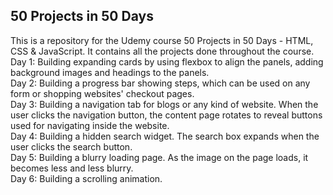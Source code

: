 50 Projects in 50 Days
---------------
This is a repository for the Udemy course 50 Projects in 50 Days - HTML, CSS & JavaScript. It contains all the projects done throughout the course. <br />
	Day 1: Building expanding cards by using flexbox to align the panels, adding background images and headings to the panels. <br />
	Day 2: Building a progress bar showing steps, which can be used on any form or shopping websites' checkout pages. <br />
	Day 3: Building a navigation tab for blogs or any kind of website. When the user clicks the navigation button, the content page rotates to reveal buttons used for navigating inside the website. <br />
	Day 4: Building a hidden search widget. The search box expands when the user clicks the search button. <br />
	Day 5: Building a blurry loading page. As the image on the page loads, it becomes less and less blurry. <br />
	Day 6: Building a scrolling animation.
